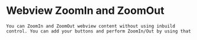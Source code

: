 # Webview ZoomIn and ZoomOut 
	
	You can ZoomIn and ZoomOut webview content without using inbuild control. You can add your buttons and perform ZoomIn/Out by using that
